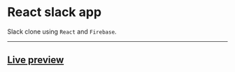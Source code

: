 # React slack app

Slack clone using `React` and `Firebase`.

---

## [Live preview](https://react-chat-fba68.web.app/)
